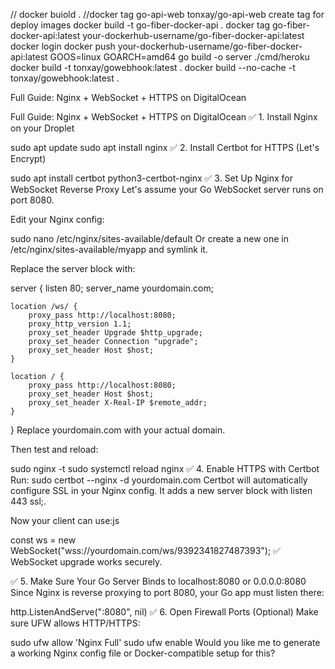 // docker buiold .
//docker tag go-api-web tonxay/go-api-web create tag for deploy images
docker build -t go-fiber-docker-api .
docker tag go-fiber-docker-api:latest your-dockerhub-username/go-fiber-docker-api:latest
docker login
docker push your-dockerhub-username/go-fiber-docker-api:latest
GOOS=linux GOARCH=amd64 go build -o server ./cmd/heroku
docker build -t tonxay/gowebhook:latest .
docker build --no-cache -t tonxay/gowebhook:latest .

Full Guide: Nginx + WebSocket + HTTPS on DigitalOcean

Full Guide: Nginx + WebSocket + HTTPS on DigitalOcean
✅ 1. Install Nginx on your Droplet

sudo apt update
sudo apt install nginx
✅ 2. Install Certbot for HTTPS (Let's Encrypt)

sudo apt install certbot python3-certbot-nginx
✅ 3. Set Up Nginx for WebSocket Reverse Proxy
Let's assume your Go WebSocket server runs on port 8080.

Edit your Nginx config:

sudo nano /etc/nginx/sites-available/default
Or create a new one in /etc/nginx/sites-available/myapp and symlink it.

Replace the server block with:

server {
listen 80;
server_name yourdomain.com;

    location /ws/ {
        proxy_pass http://localhost:8080;
        proxy_http_version 1.1;
        proxy_set_header Upgrade $http_upgrade;
        proxy_set_header Connection "upgrade";
        proxy_set_header Host $host;
    }

    location / {
        proxy_pass http://localhost:8080;
        proxy_set_header Host $host;
        proxy_set_header X-Real-IP $remote_addr;
    }

}
Replace yourdomain.com with your actual domain.

Then test and reload:

sudo nginx -t
sudo systemctl reload nginx
✅ 4. Enable HTTPS with Certbot
Run:
sudo certbot --nginx -d yourdomain.com
Certbot will automatically configure SSL in your Nginx config. It adds a new server block with listen 443 ssl;.

Now your client can use:js

const ws = new WebSocket("wss://yourdomain.com/ws/9392341827487393");
✅ WebSocket upgrade works securely.

✅ 5. Make Sure Your Go Server Binds to localhost:8080 or 0.0.0.0:8080
Since Nginx is reverse proxying to port 8080, your Go app must listen there:

http.ListenAndServe(":8080", nil)
✅ 6. Open Firewall Ports (Optional)
Make sure UFW allows HTTP/HTTPS:

sudo ufw allow 'Nginx Full'
sudo ufw enable
Would you like me to generate a working Nginx config file or Docker-compatible setup for this?
